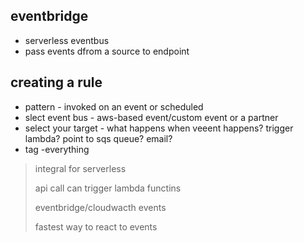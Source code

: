 ## eventbridge

- serverless eventbus
- pass events dfrom a source to endpoint

## creating a rule

- pattern - invoked on an event or scheduled
- slect event bus - aws-based event/custom event or a partner
- select your target - what happens when veeent happens? trigger lambda? point to sqs queue? email?
- tag -everything

> integral for serverless
>
> api call can trigger lambda functins
>
> eventbridge/cloudwacth events
>
> fastest way to react to events